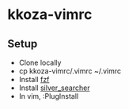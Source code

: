 # kkoza-vimrc

## Setup
 - Clone locally
 - cp kkoza-vimrc/.vimrc ~/.vimrc
 - Install [fzf](https://github.com/junegunn/fzf)
 - Install [silver_searcher](https://github.com/ggreer/the_silver_searcher)
 - In vim, :PlugInstall
